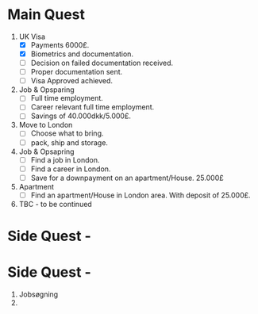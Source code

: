 # Main Quest
1. UK Visa
   - [x] Payments 6000£.
   - [x] Biometrics and documentation.
   - [ ] Decision on failed documentation received.
   - [ ] Proper documentation sent.
   - [ ] Visa Approved achieved.
3. Job & Opsparing
   - [ ] Full time employment.
   - [ ] Career relevant full time employment.  
   - [ ] Savings of 40.000dkk/5.000£.
5. Move to London
   - [ ] Choose what to bring.
   - [ ] pack, ship and storage.

7. Job & Opsapring
   - [ ] Find a job in London.
   - [ ] Find a career in London.
   - [ ] Save for a downpayment on an apartment/House. 25.000£
9. Apartment
   - [ ] Find an apartment/House in London area. With deposit of 25.000£.
11. TBC - to be continued

# Side Quest - 

# Side Quest - 








1. Jobsøgning
2. 
